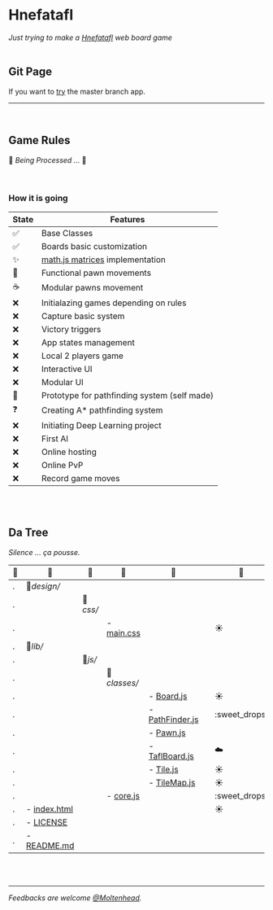 # Hnefatafl
*Just trying to make a [Hnefatafl](https://en.wikipedia.org/wiki/Tafl_games) web board game*
<br/><br/>

## Git Page
If you want to [try](https://moltenhead.github.io/Hnefatafl) the master branch app.
<hr/>
<br/>

## Game Rules
:construction:  *Being Processed ...*  :construction:
<br/><br/><br/>

### How it is going
State | Features
------|---------
:white_check_mark:| Base Classes
:white_check_mark:| Boards basic customization
:sparkles:| [math.js matrices](http://mathjs.org/docs/datatypes/matrices.html) implementation
:construction:| Functional pawn movements
:coffee:| Modular pawns movement
:x:| Initialazing games depending on rules
:x:| Capture basic system
:x:| Victory triggers
:x:| App states management
:x:| Local 2 players game
:x:| Interactive UI
:x:| Modular UI
:construction:| Prototype for pathfinding system (self made)
:question:| Creating A* pathfinding system
:x:| Initiating Deep Learning project
:x:| First AI
:x:| Online hosting
:x:| Online PvP
:x:| Record game moves

<br/><br/>

## Da Tree
*Silence ... ça pousse.*

:deciduous_tree:|:evergreen_tree:|:ear_of_rice:|:herb:|:seedling:||:vertical_traffic_light:
-|-|-|-|-|-|-
.|:file_folder:*design/*|||||
.||:file_folder:*css/*||||
.|||- [main.css](https://github.com/Moltenhead/Hnefatafl/tree/master/design/css/main.css)|||:sunny:
.|:file_folder:*lib/*|||||
.||:file_folder:*js/*||||
.|||:file_folder:*classes/*|||
.||||- [Board.js](https://github.com/Moltenhead/Hnefatafl/tree/master/lib/js/classes/Board.js)||:sunny:
.||||- [PathFinder.js](https://github.com/Moltenhead/Hnefatafl/tree/master/lib/js/classes/PathFinder.js)||:sweet_drops:
.||||- [Pawn.js](https://github.com/Moltenhead/Hnefatafl/tree/master/lib/js/classes/Pawn.js)||
.||||- [TaflBoard.js](https://github.com/Moltenhead/Hnefatafl/tree/master/lib/js/classes/TaflBoard.js)||:cloud:
.||||- [Tile.js](https://github.com/Moltenhead/Hnefatafl/tree/master/lib/js/classes/Tile.js)||:sunny:
.||||- [TileMap.js](https://github.com/Moltenhead/Hnefatafl/tree/master/lib/js/classes/TileMap.js)||:sunny:
.|||- [core.js](https://github.com/Moltenhead/Hnefatafl/tree/master/lib/js/core.js)|||:sweet_drops:
.|- [index.html](https://github.com/Moltenhead/Hnefatafl/tree/master/index.html)|||||:sunny:
.|- [LICENSE](https://github.com/Moltenhead/Hnefatafl/tree/master/LICENSE)|||||
.|- [README.md](https://github.com/Moltenhead/Hnefatafl/tree/master/README.md)|||||

<br/><br/>
<hr/>

*Feedbacks are welcome [@Moltenhead](https://github.com/Moltenhead).*


